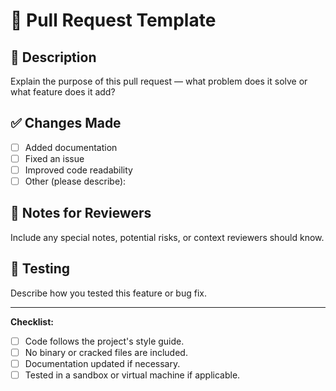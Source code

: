 # 🧩 Pull Request Template

## 📄 Description
Explain the purpose of this pull request — what problem does it solve or what feature does it add?

## ✅ Changes Made
- [ ] Added documentation
- [ ] Fixed an issue
- [ ] Improved code readability
- [ ] Other (please describe):

## 🧠 Notes for Reviewers
Include any special notes, potential risks, or context reviewers should know.

## 🧪 Testing
Describe how you tested this feature or bug fix.

---

**Checklist:**
- [ ] Code follows the project's style guide.
- [ ] No binary or cracked files are included.
- [ ] Documentation updated if necessary.
- [ ] Tested in a sandbox or virtual machine if applicable.
